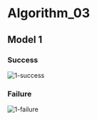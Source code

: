 # Algorithm_03

## Model 1
### Success
![1-success](https://user-images.githubusercontent.com/62621394/173560132-c4c19b1d-fea6-4553-b1d8-aebadfd11b13.png)

### Failure
![1-failure](https://user-images.githubusercontent.com/62621394/173560193-bbb13c4e-b10d-4c56-886a-12277d370aa2.png)
